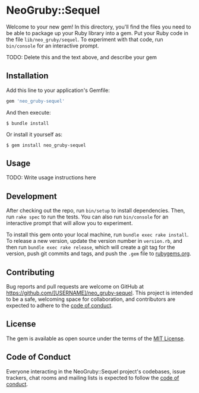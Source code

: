 # NeoGruby::Sequel

Welcome to your new gem! In this directory, you'll find the files you need to be able to package up your Ruby library into a gem. Put your Ruby code in the file `lib/neo_gruby/sequel`. To experiment with that code, run `bin/console` for an interactive prompt.

TODO: Delete this and the text above, and describe your gem

## Installation

Add this line to your application's Gemfile:

```ruby
gem 'neo_gruby-sequel'
```

And then execute:

    $ bundle install

Or install it yourself as:

    $ gem install neo_gruby-sequel

## Usage

TODO: Write usage instructions here

## Development

After checking out the repo, run `bin/setup` to install dependencies. Then, run `rake spec` to run the tests. You can also run `bin/console` for an interactive prompt that will allow you to experiment.

To install this gem onto your local machine, run `bundle exec rake install`. To release a new version, update the version number in `version.rb`, and then run `bundle exec rake release`, which will create a git tag for the version, push git commits and tags, and push the `.gem` file to [rubygems.org](https://rubygems.org).

## Contributing

Bug reports and pull requests are welcome on GitHub at https://github.com/[USERNAME]/neo_gruby-sequel. This project is intended to be a safe, welcoming space for collaboration, and contributors are expected to adhere to the [code of conduct](https://github.com/[USERNAME]/neo_gruby-sequel/blob/master/CODE_OF_CONDUCT.md).


## License

The gem is available as open source under the terms of the [MIT License](https://opensource.org/licenses/MIT).

## Code of Conduct

Everyone interacting in the NeoGruby::Sequel project's codebases, issue trackers, chat rooms and mailing lists is expected to follow the [code of conduct](https://github.com/[USERNAME]/neo_gruby-sequel/blob/master/CODE_OF_CONDUCT.md).
